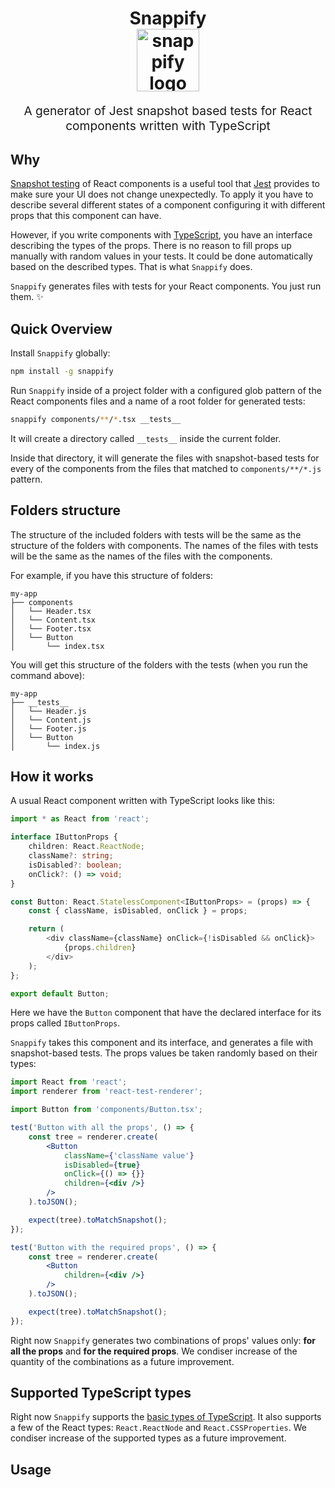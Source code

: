<h1 align="center">
  Snappify
  <br>
  <img src="https://emojipedia-us.s3.amazonaws.com/thumbs/120/apple/118/camera-with-flash_1f4f8.png" alt="snappify logo" title="snappify logo" width="100">
  <br>
</h1>
<p align="center" style="font-size: 1.2rem;">A generator of Jest snapshot based tests for React components written with TypeScript</p>

## Why

[Snapshot testing](https://facebook.github.io/jest/docs/en/snapshot-testing.html) of React components is a useful tool that [Jest](https://facebook.github.io/jest/) provides to make sure your UI does not change unexpectedly. To apply it you have to describe several different states of a component configuring it with different props that this component can have. 

However, if you write components with [TypeScript](https://www.typescriptlang.org/), you have an interface describing the types of the props. There is no reason to fill props up manually with random values in your tests. It could be done automatically based on the described types. That is what `Snappify` does. 

`Snappify` generates files with tests for your React components. You just run them. ✨

## Quick Overview

Install `Snappify` globally:

```sh
npm install -g snappify
```

Run `Snappify` inside of a project folder with a configured glob pattern of the React components files and a name of a root folder for generated tests:

```sh
snappify components/**/*.tsx __tests__
```

It will create a directory called `__tests__` inside the current folder.

Inside that directory, it will generate the files with snapshot-based tests for every of the components from the files that matched to `components/**/*.js` pattern. 

## Folders structure
The structure of the included folders with tests will be the same as the structure of the folders with components. The names of the files with tests will be the same as the names of the files with the components.

For example, if you have this structure of folders:
```
my-app
├── components
│   └── Header.tsx
│   └── Content.tsx
│   └── Footer.tsx
│   └── Button
│       └── index.tsx
```

You will get this structure of the folders with the tests (when you run the command above):

```
my-app
├── __tests__
│   └── Header.js
│   └── Content.js
│   └── Footer.js
│   └── Button
│       └── index.js
```

## How it works
A usual React component written with TypeScript looks like this:

```ts
import * as React from 'react';

interface IButtonProps {
    children: React.ReactNode;
    className?: string;
    isDisabled?: boolean;
    onClick?: () => void;
}

const Button: React.StatelessComponent<IButtonProps> = (props) => {
    const { className, isDisabled, onClick } = props;

    return (
        <div className={className} onClick={!isDisabled && onClick}>
            {props.children}
        </div>
    );
};

export default Button;
```

Here we have the `Button` component that have the declared interface for its props called `IButtonProps`. 

`Snappify` takes this component and its interface, and generates a file with snapshot-based tests. The props values be taken randomly based on their types:

```jsx
import React from 'react';
import renderer from 'react-test-renderer';

import Button from 'components/Button.tsx';

test('Button with all the props', () => {
    const tree = renderer.create(
        <Button
            className={'className value'}
            isDisabled={true}
            onClick={() => {}}
            children={<div />}
        />
    ).toJSON();

    expect(tree).toMatchSnapshot();
});

test('Button with the required props', () => {
    const tree = renderer.create(
        <Button
            children={<div />}
        />
    ).toJSON();

    expect(tree).toMatchSnapshot();
});
```

Right now `Snappify` generates two combinations of props' values only: **for all the props** and **for the required props**. We condiser increase of the quantity of the combinations as a future improvement.

## Supported TypeScript types

Right now `Snappify` supports the [basic types of TypeScript](https://www.typescriptlang.org/docs/handbook/basic-types.html). It also supports a few of the React types: `React.ReactNode` and `React.CSSProperties`. We condiser increase of the supported types as a future improvement.

## Usage
